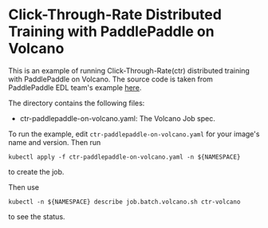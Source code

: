 # Click-Through-Rate Distributed Training with PaddlePaddle on Volcano

This is an example of running Click-Through-Rate(ctr) distributed training with PaddlePaddle on Volcano. The source code
is taken from PaddlePaddle EDL team's example [here](https://github.com/PaddlePaddle/edl/tree/develop/example/ctr).

The directory contains the following files:
* ctr-paddlepaddle-on-volcano.yaml: The Volcano Job spec.

To run the example, edit `ctr-paddlepaddle-on-volcano.yaml` for your image's name and version. Then run
```
kubectl apply -f ctr-paddlepaddle-on-volcano.yaml -n ${NAMESPACE}
```
to create the job.

Then use
```
kubectl -n ${NAMESPACE} describe job.batch.volcano.sh ctr-volcano
```
to see the status.
